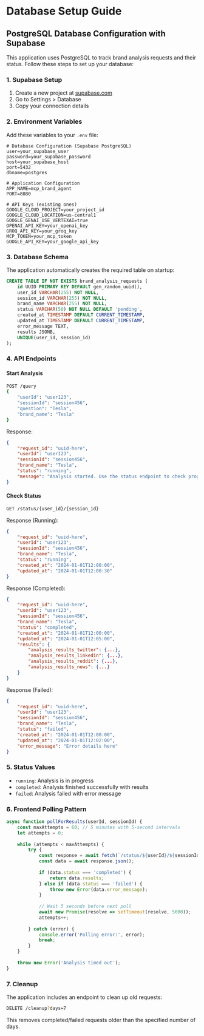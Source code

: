 # Database Setup Guide

## PostgreSQL Database Configuration with Supabase

This application uses PostgreSQL to track brand analysis requests and their status. Follow these steps to set up your database:

### 1. Supabase Setup

1. Create a new project at [supabase.com](https://supabase.com)
2. Go to Settings > Database
3. Copy your connection details

### 2. Environment Variables

Add these variables to your `.env` file:

```env
# Database Configuration (Supabase PostgreSQL)
user=your_supabase_user
password=your_supabase_password  
host=your_supabase_host
port=5432
dbname=postgres

# Application Configuration
APP_NAME=mcp_brand_agent
PORT=8080

# API Keys (existing ones)
GOOGLE_CLOUD_PROJECT=your_project_id
GOOGLE_CLOUD_LOCATION=us-central1
GOOGLE_GENAI_USE_VERTEXAI=true
OPENAI_API_KEY=your_openai_key
GROQ_API_KEY=your_groq_key
MCP_TOKEN=your_mcp_token
GOOGLE_API_KEY=your_google_api_key
```

### 3. Database Schema

The application automatically creates the required table on startup:

```sql
CREATE TABLE IF NOT EXISTS brand_analysis_requests (
    id UUID PRIMARY KEY DEFAULT gen_random_uuid(),
    user_id VARCHAR(255) NOT NULL,
    session_id VARCHAR(255) NOT NULL,
    brand_name VARCHAR(255) NOT NULL,
    status VARCHAR(50) NOT NULL DEFAULT 'pending',
    created_at TIMESTAMP DEFAULT CURRENT_TIMESTAMP,
    updated_at TIMESTAMP DEFAULT CURRENT_TIMESTAMP,
    error_message TEXT,
    results JSONB,
    UNIQUE(user_id, session_id)
);
```

### 4. API Endpoints

#### Start Analysis
```bash
POST /query
{
    "userId": "user123",
    "sessionId": "session456", 
    "question": "Tesla",
    "brand_name": "Tesla"
}
```

Response:
```json
{
    "request_id": "uuid-here",
    "userId": "user123",
    "sessionId": "session456",
    "brand_name": "Tesla",
    "status": "running",
    "message": "Analysis started. Use the status endpoint to check progress."
}
```

#### Check Status
```bash
GET /status/{user_id}/{session_id}
```

Response (Running):
```json
{
    "request_id": "uuid-here",
    "userId": "user123",
    "sessionId": "session456", 
    "brand_name": "Tesla",
    "status": "running",
    "created_at": "2024-01-01T12:00:00",
    "updated_at": "2024-01-01T12:00:30"
}
```

Response (Completed):
```json
{
    "request_id": "uuid-here",
    "userId": "user123",
    "sessionId": "session456",
    "brand_name": "Tesla", 
    "status": "completed",
    "created_at": "2024-01-01T12:00:00",
    "updated_at": "2024-01-01T12:05:00",
    "results": {
        "analysis_results_twitter": {...},
        "analysis_results_linkedin": {...},
        "analysis_results_reddit": {...},
        "analysis_results_news": {...}
    }
}
```

Response (Failed):
```json
{
    "request_id": "uuid-here",
    "userId": "user123",
    "sessionId": "session456",
    "brand_name": "Tesla",
    "status": "failed",
    "created_at": "2024-01-01T12:00:00", 
    "updated_at": "2024-01-01T12:02:00",
    "error_message": "Error details here"
}
```

### 5. Status Values

- `running`: Analysis is in progress
- `completed`: Analysis finished successfully with results
- `failed`: Analysis failed with error message

### 6. Frontend Polling Pattern

```javascript
async function pollForResults(userId, sessionId) {
    const maxAttempts = 60; // 5 minutes with 5-second intervals
    let attempts = 0;
    
    while (attempts < maxAttempts) {
        try {
            const response = await fetch(`/status/${userId}/${sessionId}`);
            const data = await response.json();
            
            if (data.status === 'completed') {
                return data.results;
            } else if (data.status === 'failed') {
                throw new Error(data.error_message);
            }
            
            // Wait 5 seconds before next poll
            await new Promise(resolve => setTimeout(resolve, 5000));
            attempts++;
            
        } catch (error) {
            console.error('Polling error:', error);
            break;
        }
    }
    
    throw new Error('Analysis timed out');
}
```

### 7. Cleanup

The application includes an endpoint to clean up old requests:

```bash
DELETE /cleanup?days=7
```

This removes completed/failed requests older than the specified number of days. 